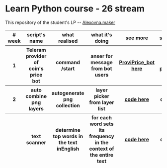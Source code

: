 # Learn Python course - 26 stream
<p>This repository of the student's LP -- <a href="https://github.com/ALEXOVNA">Alexovna.maker</a></p> 


<table>
   <thead>
    <tr>
     <th># week</th>
     <th>script's name</th>
     <th>what realised</th>
     <th>what it's doing</th>
     <th>see more</th>
     <th>status</th>
    </tr>
    <tr>
     <th>1</th>
     <th>Teleram provider of coin's price bot</th>
     <th>command /start</th>
     <th>anser for message from bot users</th>
     <th><a href="https://t.me/ProviPrice_bot">ProviPrice_bot here</a></th>
     <th>on pause</th>
    </tr>
    <tr>
     <th>2</th>
     <th>auto combine png layers</th>
     <th>autogenerate png collection</th>
     <th>layer picker from layer list</th>
     <th><a href="https://github.com/ALEXOVNA/lp26/tree/auto_combine_png/les-2.w-2/maker_png">code here</a></th>
     <th>doing</th>
    </tr>
    <tr>
     <th></th>
     <th>text scanner</th>
     <th>determine top words in the text inEnglish</th>
     <th>for each word sets its frequency in the context of the entire text</th>
     <th><a href="for each word sets its frequency in the context of the entire text">code here</a></th>
     <th>doing</th>
    </tr>
    <tr>
    </th>
    </tr>
  </table>
